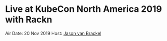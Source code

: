# Live at KubeCon North America 2019 with Rackn

<a href="https://www.youtube.com/embed/JIEZ6nXHRbc"></a>

Air Date: 20 Nov 2019
Host: [Jason van Brackel](twitter.com/jasonvanbrackel)